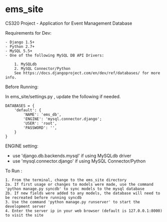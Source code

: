 ems_site
========

CS320 Project - Application for Event Management Database 

Requirements for Dev:

    - Django 1.5+
    - Python 2.7+
    - MySQL 5.5+
    - One of the following MySQL DB API Drivers:

        1. MySQLdb
        2. MySQL Connector/Python 
        See https://docs.djangoproject.com/en/dev/ref/databases/ for more info.


Before Running:

In ems_site/settings.py , update the following if needed.  

    DATABASES = {
        'default': {
            'NAME': 'ems_db',
            'ENGINE': 'mysql.connector.django';  
            'USER': 'root',
            'PASSWORD': '',
        }
    }

ENGINE setting: 
- use 'django.db.backends.mysql' if using MySQLdb driver
- use 'mysql.connector.django' if using MySQL Connector/Python


To Run :

    1. From the terminal, change to the ems_site directory
    2a. If first usage or changes to models were made, use the command 'python manage.py syncdb' to sync models to the mysql database
    2b. If new fields were added to any models, the database will need to be recreated before running syncdb 
    3. Use the command 'python manage.py runserver' to start the development server
    4. Enter the server ip in your web browser (default is 127.0.0.1:8000)  to visit the site